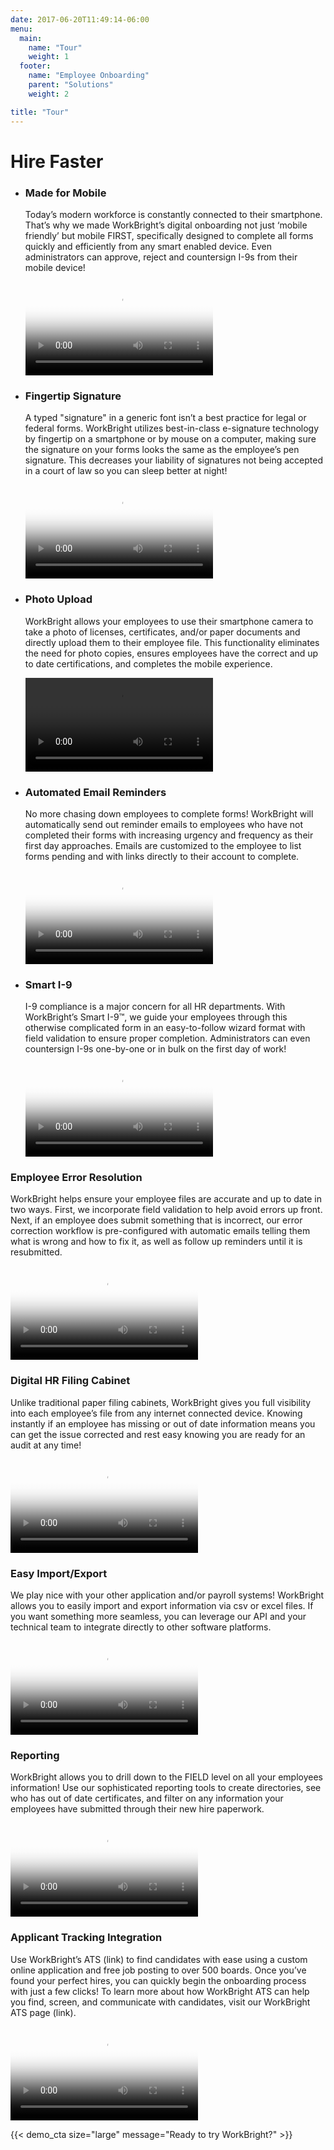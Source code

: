 ```yaml
---
date: 2017-06-20T11:49:14-06:00
menu:
  main:
    name: "Tour"
    weight: 1
  footer:
    name: "Employee Onboarding"
    parent: "Solutions"
    weight: 2

title: "Tour"
---
```


# Hire Faster

<ul class="tour">
  <li class='tour-step'>
    <div class='tour-step-wrapper'></div>
    <div class='tour-step-body'>
      <h3>Made for Mobile</h3>
      <p>
        Today’s modern workforce is constantly connected to their smartphone. That’s why we made WorkBright’s digital onboarding not just ‘mobile friendly’ but mobile FIRST, specifically designed to complete all forms quickly and efficiently from any smart enabled device. Even administrators can approve, reject and countersign I-9s from their mobile device!
      </p>
    </div>
    <div class='tour-step-video-wrapper'>
      <div class='video-background'>
        <video loop playsinline src="/videos/made-for-mobile.mp4" poster='/images/mobile-poster.png' />
      </div>
    </div>
  </li>

  <li class='tour-step'>
    <div class='tour-step-wrapper'></div>
    <div class='tour-step-body'>
      <h3>Fingertip Signature</h3>
      <p>
        A typed "signature" in a generic font isn’t a best practice for legal or federal forms. WorkBright utilizes best-in-class e-signature technology by fingertip on a smartphone or by mouse on a computer, making sure the signature on your forms looks the same as the employee’s pen signature. This decreases your liability of signatures not being accepted in a court of law so you can sleep better at night!
      </p>
    </div>
    <div class='tour-step-video-wrapper'>
      <div class='video-background'>
        <video loop playsinline src="/videos/fingertip-signatures.mp4" poster='/images/mobile-poster.png'/>
      </div>
    </div>
  </li>

  <li class='tour-step'>
    <div class='tour-step-wrapper'></div>
    <div class='tour-step-body'>
      <h3>Photo Upload</h3>
      <p>
        WorkBright allows your employees to use their smartphone camera to take a photo of licenses, certificates, and/or paper documents and directly upload them to their employee file. This functionality eliminates the need for photo copies, ensures employees have the correct and up to date certifications, and completes the mobile experience. 
      </p>
    </div>
    <div class='tour-step-video-wrapper'>
      <div class='video-background'>
        <video loop playsinline src="/videos/photo-upload.mp4" />
      </div>
    </div>
  </li>

  <li class='tour-step'>
    <div class='tour-step-wrapper'></div>
    <div class='tour-step-body'>
      <h3>Automated Email Reminders</h3>
      <p>
        No more chasing down employees to complete forms! WorkBright will automatically send out reminder emails to employees who have not completed their forms with increasing urgency and frequency as their first day approaches. Emails are customized to the employee to list forms pending and with links directly to their account to complete.
      </p>
    </div>
    <div class='tour-step-video-wrapper'>
      <div class='video-background'>
        <video loop playsinline src="/videos/automated-email-reminders.mp4" poster='/images/mobile-poster.png' />
      </div>
    </div>
  </li>

  <li class='tour-step'>
    <div class='tour-step-wrapper'></div>
    <div class='tour-step-body'>
      <h3>Smart I-9</h3>
      <p>
      I-9 compliance is a major concern for all HR departments. With WorkBright’s Smart I-9™, we guide your employees through this otherwise complicated form in an easy-to-follow wizard format with field validation to ensure proper completion. Administrators can even countersign I-9s one-by-one or in bulk on the first day of work!
      </p>
    </div>
    <div class='tour-step-video-wrapper'>
      <div class='video-background'>
        <video loop playsinline src="/videos/smart-i9.mp4" poster='/images/mobile-poster.png'/>
      </div>
    </div>
  </li>
</ul>

<div class='desktop-video-wrapper'></div>
<div class='desktop-video-body'>
  <h3>Employee Error Resolution</h3>
  <p>
    WorkBright helps ensure your employee files are accurate and up to date in two ways. First, we incorporate field validation to help avoid errors up front. Next, if an employee does submit something that is incorrect, our error correction workflow is pre-configured with automatic emails telling them what is wrong and how to fix it, as well as follow up reminders until it is resubmitted.
  </p>
</div>
<div class="desktop-video-background">
  <video loop playsinline src="/videos/error-resolution.mp4" type="video/mp4" poster='/images/desktop-poster.png'>
  Your browser does not support the video tag.
</div>

<div class='desktop-video-wrapper'></div>
<div class='desktop-video-body'>
  <h3>Digital HR Filing Cabinet</h3>
  <p>
    Unlike traditional paper filing cabinets, WorkBright gives you full visibility into each employee’s file from any internet connected device. Knowing instantly if an employee has missing or out of date information means you can get the issue corrected and rest easy knowing you are ready for an audit at any time!
  </p>
</div>
<div class="desktop-video-background">
  <video loop playsinline src="/videos/hr-filing-cabinet.mp4" type="video/mp4" poster='/images/desktop-poster.png'>
  Your browser does not support the video tag.
</div>

<div class='desktop-video-wrapper'></div>
<div class='desktop-video-body'>
  <h3>Easy Import/Export</h3>
  <p>
    We play nice with your other application and/or payroll systems! WorkBright allows you to easily import and export information via csv or excel files. If you want something more seamless, you can leverage our API and your technical team to integrate directly to other software platforms.
  </p>
</div>
<div class="desktop-video-background">
  <video loop playsinline src="/videos/bulk-import.mp4" type="video/mp4" poster='/images/desktop-poster.png'>
  Your browser does not support the video tag.
</div>

<div class='desktop-video-wrapper'></div>
<div class='desktop-video-body'>
  <h3>Reporting</h3>
  <p>
    WorkBright allows you to drill down to the FIELD level on all your employees information! Use our sophisticated reporting tools to create directories, see who has out of date certificates, and filter on any information your employees have submitted through their new hire paperwork.
  </p>
</div>
<div class="desktop-video-background">
  <video loop playsinline src="/videos/reporting.mp4" type="video/mp4" poster='/images/desktop-poster.png'>
  Your browser does not support the video tag.
</div>

<div class='desktop-video-wrapper'></div>
<div class='desktop-video-body'>
  <h3>Applicant Tracking Integration</h3>
  <p>
    Use WorkBright’s ATS (link) to find candidates with ease using a custom online application and free job posting to over 500 boards. Once you’ve found your perfect hires, you can quickly begin the onboarding process with just a few clicks! To learn more about how WorkBright ATS can help you find, screen, and communicate with candidates, visit our WorkBright ATS page (link). 
  </p>
</div>
<div class="desktop-video-background">
  <video loop playsinline src="/videos/ats.mp4" type="video/mp4" poster='/images/desktop-poster.png'>
  Your browser does not support the video tag.
</div>

{{< demo_cta size="large" message="Ready to try WorkBright?" >}}